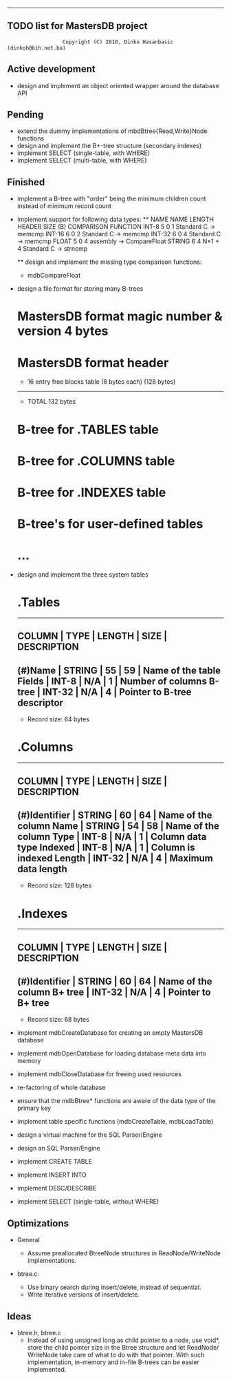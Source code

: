 -----------------------------------
  TODO list for MastersDB project
-----------------------------------
                      Copyright (C) 2010, Dinko Hasanbasic (dinkoh@bih.net.ba)

Active development
------------------
  * design and implement an object oriented wrapper around the database API
  
Pending
-------
  * extend the dummy implementations of mbdBtree{Read,Write}Node functions
  * design and implement the B+-tree structure (secondary indexes)
  * implement SELECT (single-table, with WHERE)
  * implement SELECT (multi-table, with WHERE)

Finished
--------
  * implement a B-tree with "order" being the minimum children count
    instead of minimum record count
    
  * implement support for following data types:
    ** NAME     NAME LENGTH  HEADER  SIZE (B)  COMPARISON FUNCTION
       INT-8    5            0       1         Standard C -> memcmp
       INT-16   6            0       2         Standard C -> memcmp
       INT-32   6            0       4         Standard C -> memcmp
       FLOAT    5            0       4         assembly   -> CompareFloat
       STRING   6            4       N*1 + 4   Standard C -> strncmp
       
    ** design and implement the missing type comparison functions:
      - mdbCompareFloat

  * design a file format for storing many B-trees
    # MastersDB format magic number & version              4 bytes
    # MastersDB format header
      - 16 entry free blocks table (8 bytes each)       (128 bytes)
      --------------------------------------------------------------
      - TOTAL                                            132 bytes
    # B-tree for .TABLES table
    # B-tree for .COLUMNS table
    # B-tree for .INDEXES table
    # B-tree's for user-defined tables
    # ...

  * design and implement the three system tables

    # .Tables
      -----------------------------------------------------------------
      COLUMN   | TYPE   | LENGTH | SIZE | DESCRIPTION
      -----------------------------------------------------------------
      (#)Name  | STRING | 55     | 59   | Name of the table
      Fields   | INT-8  | N/A    | 1    | Number of columns
      B-tree   | INT-32 | N/A    | 4    | Pointer to B-tree descriptor
      -----------------------------------------------------------------
      - Record size: 64 bytes

    # .Columns
      -----------------------------------------------------------------
      COLUMN         | TYPE   | LENGTH | SIZE | DESCRIPTION
      -----------------------------------------------------------------
      (#)Identifier  | STRING | 60     | 64   | Name of the column
      Name           | STRING | 54     | 58   | Name of the column
      Type           | INT-8  | N/A    | 1    | Column data type
      Indexed        | INT-8  | N/A    | 1    | Column is indexed
      Length         | INT-32 | N/A    | 4    | Maximum data length
      -----------------------------------------------------------------
      - Record size: 128 bytes

    # .Indexes
      -----------------------------------------------------------------
      COLUMN         | TYPE   | LENGTH | SIZE | DESCRIPTION
      -----------------------------------------------------------------
      (#)Identifier  | STRING | 60     | 64   | Name of the column
      B+ tree        | INT-32 | N/A    | 4    | Pointer to B+ tree
      -----------------------------------------------------------------
      - Record size: 68 bytes

  * implement mdbCreateDatabase for creating an empty MastersDB database  

  * implement mdbOpenDatabase for loading database meta data into memory

  * implement mdbCloseDatabase for freeing used resources

  * re-factoring of whole database

  * ensure that the mdbBtree* functions are aware of the data type of the
    primary key
  
  * implement table specific functions (mdbCreateTable, mdbLoadTable)
  
  * design a virtual machine for the SQL Parser/Engine
  
  * design an SQL Parser/Engine
  
  * implement CREATE TABLE
  
  * implement INSERT INTO

  * implement DESC/DESCRIBE
  
  * implement SELECT (single-table, without WHERE)

Optimizations
-------------
  * General
    - Assume preallocated BtreeNode structures in ReadNode/WriteNode
      implementations.
            
  * btree.c:
    - Use binary search during insert/delete, instead of sequential.
    - Write iterative versions of insert/delete.

Ideas
-----
  * btree.h, btree.c
    - Instead of using unsigned long as child pointer to a node, use void*,
      store the child pointer size in the Btree structure and let ReadNode/
      WriteNode take care of what to do with that pointer. With such
      implementation, in-memory and in-file B-trees can be easier implemented.
